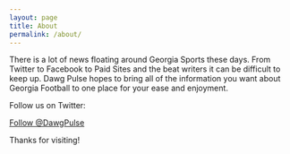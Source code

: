 ```yaml
---
layout: page
title: About
permalink: /about/
---
```

There is a lot of news floating around Georgia Sports these days.  From Twitter to Facebook to Paid Sites and the beat writers it can be difficult to keep up.  Dawg Pulse hopes to bring all of the information you want about Georgia Football to one place for your ease and enjoyment.

Follow us on Twitter:

<a href="https://twitter.com/DawgPulse" class="twitter-follow-button" data-show-count="false" data-size="large" data-dnt="true">Follow @DawgPulse</a>
<script>!function(d,s,id){var js,fjs=d.getElementsByTagName(s)[0],p=/^http:/.test(d.location)?'http':'https';if(!d.getElementById(id)){js=d.createElement(s);js.id=id;js.src=p+'://platform.twitter.com/widgets.js';fjs.parentNode.insertBefore(js,fjs);}}(document, 'script', 'twitter-wjs');</script>

Thanks for visiting!
